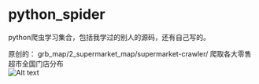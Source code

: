 # python_spider

python爬虫学习集合，包括我学过的别人的源码，还有自己写的。

原创的：
grb_map/2_supermarket_map/supermarket-crawler/        爬取各大零售超市全国门店分布      
![Alt text](https://github.com/grb2015/python_spider/grb_map/2_supermarket_map/supermarket-crawler/static_analysis/六大超市全国总和分布图_地级市.png)
